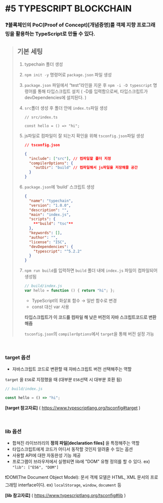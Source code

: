 # #5 TYPESCRIPT BLOCKCHAIN

### ❓블록체인의 PoC(Proof of Concept)[개념증명]를 객체 지향 프로그래밍을 활용하는 TypeScript로 만들 수 있다.

> ## 기본 세팅
> 
> 1. typechain 폴더 생성
> 2. `npm init -y` 명령어로 `package.json` 파일 생성
> 3. `package.json` 파일에서 “test”라인을 지운 후 `npm -i -D typescript` 명령어를 통해 타입스크립트 설치 ( -D를 입력함으로써, 타입스크립트가 devDependencies에 설치된다. )
> 4. `src`폴더 생성 후 폴더 안에 `index.ts`파일 생성
>     
>     ```tsx
>     // src/index.ts
>     
>     const hello = () => "hi";
>     ```
>     
> 5. js파일로 컴파일이 잘 되는지  확인을 위해 `tsconfig.json`파일 생성
>     
>     ```json
>     // tsconfig.json
>     
>     {
>       "include": ["src"], // 컴파일할 폴더 지정
>       "compilerOptions": {
>         "outDir": "build" // 컴파일해서 js파일을 저장해줄 공간
>       }
>     }
>     ```
>     
> 6. `package.json`에 ‘build’ 스크립트 생성
>     
>     ```json
>     {
>       "name": "typechain",
>       "version": "1.0.0",
>       "description": "",
>       "main": "index.js",
>       "scripts": {
>         **"build": "tsc"**
>       },
>       "keywords": [],
>       "author": "",
>       "license": "ISC",
>       "devDependencies": {
>         "typescript": "^5.2.2"
>       }
>     }
>     ```
>     
> 7. `npm run build`를 입력하면 `build` 폴더 내에 `index.js` 파일이 컴파일되어 생성됨
>     
>     ```jsx
>     // build/index.js
>     var hello = function () { return "hi"; };
>     ```
>     
>     - TypeScript의 화살표 함수 → 일반 함수로 변경
>     - const 대신 var 사용
>     
>     **타입스크립트가  이 코드를 컴파일 해 낮은 버전의 자바 스크립트코드로 변환해줌**
>     
>     `tsconfig.json`의 `compilerOptions`에서 `target`을 통해 버전 설정 가능
>     

<br>

### target 옵션

- 자바스크립트 코드로 변환할 때 자바스크립트 버전 선택해주는 역할

`target` 을 `ES6`로 지정했을 때 (대부분 `ES6`선택 시 대부분 호환 됨)

```jsx
// build/index.js

const hello = () => "hi";
```

**[target 참고자료]** ( https://www.typescriptlang.org/tsconfig#target )

<br>

### lib 옵션

- 합쳐진 라이브러리의 **정의 파일[declaration files]** 을 특정해주는 역할
- 타입스크립트에게 코드가 어디서 동작할 것인지 알려줄 수 있는 옵션
- 사용할 API에 대한 자동완성 기능 제공
- 프로그램이 브라우저에서 실행되면 lib에 "DOM" 유형 정의를 할 수 있다.
ex) `"lib": ["ES6", "DOM"]`

❗️DOM(The Document Object Model): 문서 객체 모델은 HTML, XML 문서의 프로그래밍 interface이다. ex) `localStorage`, `window`, `document` 등

**[lib 참고자료]** ( https://www.typescriptlang.org/tsconfig#lib )